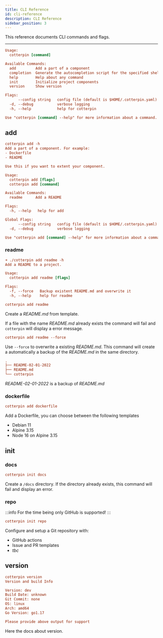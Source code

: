 ```yaml
---
title: CLI Reference
id: cli-reference
description: CLI Reference
sidebar_position: 3
---
```


This reference documents CLI commands and flags.

---

```ini
Usage:
  cotterpin [command]

Available Commands:
  add         Add a part of a component
  completion  Generate the autocompletion script for the specified shell
  help        Help about any command
  init        Initialize project components
  version     Show version

Flags:
      --config string   config file (default is $HOME/.cotterpin.yaml)
  -d, --debug           verbose logging
  -h, --help            help for cotterpin

Use "cotterpin [command] --help" for more information about a command.
```

## add

```ini
cotterpin add -h
Add a part of a component. For example:
- Dockerfile
- README

Use this if you want to extent your component.

Usage:
  cotterpin add [flags]
  cotterpin add [command]

Available Commands:
  readme      Add a README

Flags:
  -h, --help   help for add

Global Flags:
      --config string   config file (default is $HOME/.cotterpin.yaml)
  -d, --debug           verbose logging

Use "cotterpin add [command] --help" for more information about a command.
```

### readme

```ini
➜ ./cotterpin add readme -h
Add a README to a project.

Usage:
  cotterpin add readme [flags]

Flags:
  -f, --force   Backup existent README.md and overwrite it
  -h, --help    help for readme
```

```ini
cotterpin add readme
```

Create a *README.md* from template.

If a file with the name *README.md* already exists the command will fail and `cotterpin`
will display a error message.

```ini
cotterpin add readme --force
```

Use `--force` to overwrite a existing *README.md*.
This command will create a automatically a backup of the *README.md* in the same
directory.

```ini
.
├── README-02-01-2022
├── README.md
└── cotterpin
```

*README-02-01-2022* is a backup of *README.md*

### dockerfile

```ini
cotterpin add dockerfile
```

Add a Dockerfile, you can choose between the following templates

- Debian 11
- Alpine 3.15
- Node 16 on Alpine 3.15

## init

### docs

```ini
cotterpin init docs
```

Create a `/docs` directory.
If the directory already exists, this command will fail and display an error.

### repo

:::info
For the time being only GitHub is supported!
:::

```ini
cotterpin init repo
```

Configure and setup a Git repository with:

- GitHub actions
- Issue and PR templates
- *tbc*

## version

```ini
cotterpin version
Version and build Info

Version: dev
Build Date: unknown
Git Commit: none
OS: linux
Arch: amd64
Go Version: go1.17

Please provide above output for support
```

Here the docs about version.
